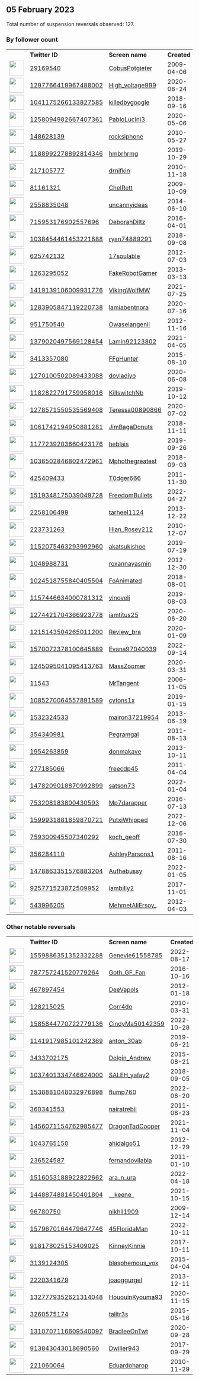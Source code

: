 
## 05 February 2023
Total number of suspension reversals observed: 127.

### By follower count
<table><tr><th></th><th align="left">Twitter ID</th><th align="left">Screen name</th>
<th align="left">Created</th><th align="left">Status</th><th align="left">Suspended</th><th align="left">Followers</th>
<tr><td><a href="https://pbs.twimg.com/profile_images/1621174456575037442/O0NyQUC-_normal.jpg"><img src="https://pbs.twimg.com/profile_images/1621174456575037442/O0NyQUC-_normal.jpg" width="40px" height="40px" align="center"/></a></td><td><a href="https://twitter.com/intent/user?user_id=29169540">29169540</a></td><td><a href="https://twitter.com/CobusPotgieter">CobusPotgieter</a></td><td>2009-04-06</td><td align="center"></td><td>2023-01-22</td><td>41404</td></tr>
<tr><td><a href="https://pbs.twimg.com/profile_images/1619002951741349890/a3vh0vay_normal.jpg"><img src="https://pbs.twimg.com/profile_images/1619002951741349890/a3vh0vay_normal.jpg" width="40px" height="40px" align="center"/></a></td><td><a href="https://twitter.com/intent/user?user_id=1297766419967488002">1297766419967488002</a></td><td><a href="https://twitter.com/High_voltage999">High_voltage999</a></td><td>2020-08-24</td><td align="center"></td><td></td><td>27447</td></tr>
<tr><td><a href="https://pbs.twimg.com/profile_images/1480726864805216256/jb5VfAnS_normal.jpg"><img src="https://pbs.twimg.com/profile_images/1480726864805216256/jb5VfAnS_normal.jpg" width="40px" height="40px" align="center"/></a></td><td><a href="https://twitter.com/intent/user?user_id=1041175266133827585">1041175266133827585</a></td><td><a href="https://twitter.com/killedbygoogle">killedbygoogle</a></td><td>2018-09-16</td><td align="center"></td><td>2022-08-13</td><td>26584</td></tr>
<tr><td><a href="https://pbs.twimg.com/profile_images/1258095302302564353/iPDE0Lk4_normal.jpg"><img src="https://pbs.twimg.com/profile_images/1258095302302564353/iPDE0Lk4_normal.jpg" width="40px" height="40px" align="center"/></a></td><td><a href="https://twitter.com/intent/user?user_id=1258094982667407361">1258094982667407361</a></td><td><a href="https://twitter.com/PabloLucini3">PabloLucini3</a></td><td>2020-05-06</td><td align="center"></td><td>2022-05-06</td><td>13530</td></tr>
<tr><td><a href="https://pbs.twimg.com/profile_images/1159456450235777036/AwdvrD7U_normal.jpg"><img src="https://pbs.twimg.com/profile_images/1159456450235777036/AwdvrD7U_normal.jpg" width="40px" height="40px" align="center"/></a></td><td><a href="https://twitter.com/intent/user?user_id=148628139">148628139</a></td><td><a href="https://twitter.com/rocksiphone">rocksiphone</a></td><td>2010-05-27</td><td align="center"></td><td></td><td>11985</td></tr>
<tr><td><a href="https://pbs.twimg.com/profile_images/1626816697305907201/rSJQ5REQ_normal.jpg"><img src="https://pbs.twimg.com/profile_images/1626816697305907201/rSJQ5REQ_normal.jpg" width="40px" height="40px" align="center"/></a></td><td><a href="https://twitter.com/intent/user?user_id=1188992278892814346">1188992278892814346</a></td><td><a href="https://twitter.com/hmbrhrmg">hmbrhrmg</a></td><td>2019-10-29</td><td align="center"></td><td>2022-07-10</td><td>9361</td></tr>
<tr><td><a href="https://pbs.twimg.com/profile_images/1623496429535633409/kslC4B14_normal.jpg"><img src="https://pbs.twimg.com/profile_images/1623496429535633409/kslC4B14_normal.jpg" width="40px" height="40px" align="center"/></a></td><td><a href="https://twitter.com/intent/user?user_id=217105777">217105777</a></td><td><a href="https://twitter.com/drnifkin">drnifkin</a></td><td>2010-11-18</td><td align="center"></td><td>2022-12-19</td><td>7922</td></tr>
<tr><td><a href="https://pbs.twimg.com/profile_images/751962796514942976/K6-sKp-p_normal.png"><img src="https://pbs.twimg.com/profile_images/751962796514942976/K6-sKp-p_normal.png" width="40px" height="40px" align="center"/></a></td><td><a href="https://twitter.com/intent/user?user_id=81161321">81161321</a></td><td><a href="https://twitter.com/ChelRett">ChelRett</a></td><td>2009-10-09</td><td align="center"></td><td></td><td>7854</td></tr>
<tr><td><a href="https://pbs.twimg.com/profile_images/1624772693546483721/zJU2f6wA_normal.jpg"><img src="https://pbs.twimg.com/profile_images/1624772693546483721/zJU2f6wA_normal.jpg" width="40px" height="40px" align="center"/></a></td><td><a href="https://twitter.com/intent/user?user_id=2558835048">2558835048</a></td><td><a href="https://twitter.com/uncannyideas">uncannyideas</a></td><td>2014-06-10</td><td align="center">🔒</td><td></td><td>5716</td></tr>
<tr><td><a href="https://pbs.twimg.com/profile_images/827970646722408448/wod-APFq_normal.jpg"><img src="https://pbs.twimg.com/profile_images/827970646722408448/wod-APFq_normal.jpg" width="40px" height="40px" align="center"/></a></td><td><a href="https://twitter.com/intent/user?user_id=715953176902557696">715953176902557696</a></td><td><a href="https://twitter.com/DeborahDiltz">DeborahDiltz</a></td><td>2016-04-01</td><td align="center"></td><td></td><td>3800</td></tr>
<tr><td><a href="https://pbs.twimg.com/profile_images/1203130357131939840/DFNq98Ve_normal.jpg"><img src="https://pbs.twimg.com/profile_images/1203130357131939840/DFNq98Ve_normal.jpg" width="40px" height="40px" align="center"/></a></td><td><a href="https://twitter.com/intent/user?user_id=1038454461453221888">1038454461453221888</a></td><td><a href="https://twitter.com/ryan74889291">ryan74889291</a></td><td>2018-09-08</td><td align="center"></td><td></td><td>3395</td></tr>
<tr><td><a href="https://pbs.twimg.com/profile_images/1141249216637018113/LfbbRLJ2_normal.jpg"><img src="https://pbs.twimg.com/profile_images/1141249216637018113/LfbbRLJ2_normal.jpg" width="40px" height="40px" align="center"/></a></td><td><a href="https://twitter.com/intent/user?user_id=625742132">625742132</a></td><td><a href="https://twitter.com/17soulable">17soulable</a></td><td>2012-07-03</td><td align="center"></td><td></td><td>2686</td></tr>
<tr><td><a href="https://pbs.twimg.com/profile_images/999944412024094720/UUQt3GYQ_normal.jpg"><img src="https://pbs.twimg.com/profile_images/999944412024094720/UUQt3GYQ_normal.jpg" width="40px" height="40px" align="center"/></a></td><td><a href="https://twitter.com/intent/user?user_id=1263295052">1263295052</a></td><td><a href="https://twitter.com/FakeRobotGamer">FakeRobotGamer</a></td><td>2013-03-13</td><td align="center"></td><td></td><td>2616</td></tr>
<tr><td><a href="https://pbs.twimg.com/profile_images/1522444881632784384/IK1yTGs1_normal.jpg"><img src="https://pbs.twimg.com/profile_images/1522444881632784384/IK1yTGs1_normal.jpg" width="40px" height="40px" align="center"/></a></td><td><a href="https://twitter.com/intent/user?user_id=1419139106009931776">1419139106009931776</a></td><td><a href="https://twitter.com/VikingWolfMW">VikingWolfMW</a></td><td>2021-07-25</td><td align="center"></td><td>2022-07-04</td><td>2392</td></tr>
<tr><td><a href="https://pbs.twimg.com/profile_images/1636759290189848577/HOMO8rdI_normal.jpg"><img src="https://pbs.twimg.com/profile_images/1636759290189848577/HOMO8rdI_normal.jpg" width="40px" height="40px" align="center"/></a></td><td><a href="https://twitter.com/intent/user?user_id=1283905847119220738">1283905847119220738</a></td><td><a href="https://twitter.com/lamiabentnora">lamiabentnora</a></td><td>2020-07-16</td><td align="center">🔒</td><td>2023-01-15</td><td>2353</td></tr>
<tr><td><a href="https://pbs.twimg.com/profile_images/1447197465304838152/LSOLxmoY_normal.jpg"><img src="https://pbs.twimg.com/profile_images/1447197465304838152/LSOLxmoY_normal.jpg" width="40px" height="40px" align="center"/></a></td><td><a href="https://twitter.com/intent/user?user_id=951750540">951750540</a></td><td><a href="https://twitter.com/Owaselangenii">Owaselangenii</a></td><td>2012-11-16</td><td align="center"></td><td>2022-09-05</td><td>2073</td></tr>
<tr><td><a href="https://pbs.twimg.com/profile_images/1585457786888110082/sDmkqwVu_normal.jpg"><img src="https://pbs.twimg.com/profile_images/1585457786888110082/sDmkqwVu_normal.jpg" width="40px" height="40px" align="center"/></a></td><td><a href="https://twitter.com/intent/user?user_id=1379020497569128454">1379020497569128454</a></td><td><a href="https://twitter.com/Lamin92123802">Lamin92123802</a></td><td>2021-04-05</td><td align="center">🔒👋</td><td>2022-12-27</td><td>2005</td></tr>
<tr><td><a href="https://pbs.twimg.com/profile_images/630814888902983680/nfwfZrcT_normal.jpg"><img src="https://pbs.twimg.com/profile_images/630814888902983680/nfwfZrcT_normal.jpg" width="40px" height="40px" align="center"/></a></td><td><a href="https://twitter.com/intent/user?user_id=3413357080">3413357080</a></td><td><a href="https://twitter.com/FFgHunter">FFgHunter</a></td><td>2015-08-10</td><td align="center"></td><td></td><td>1987</td></tr>
<tr><td><a href="https://pbs.twimg.com/profile_images/1633591183711653888/B6UKG_fN_normal.jpg"><img src="https://pbs.twimg.com/profile_images/1633591183711653888/B6UKG_fN_normal.jpg" width="40px" height="40px" align="center"/></a></td><td><a href="https://twitter.com/intent/user?user_id=1270100502089433088">1270100502089433088</a></td><td><a href="https://twitter.com/dovladiyo">dovladiyo</a></td><td>2020-06-08</td><td align="center"></td><td>2022-10-07</td><td>1927</td></tr>
<tr><td><a href="https://pbs.twimg.com/profile_images/1636293049490841602/32mNftez_normal.jpg"><img src="https://pbs.twimg.com/profile_images/1636293049490841602/32mNftez_normal.jpg" width="40px" height="40px" align="center"/></a></td><td><a href="https://twitter.com/intent/user?user_id=1182822791759958016">1182822791759958016</a></td><td><a href="https://twitter.com/KillswitchNb">KillswitchNb</a></td><td>2019-10-12</td><td align="center"></td><td>2023-01-19</td><td>1753</td></tr>
<tr><td><a href="https://pbs.twimg.com/profile_images/1311854470209449985/YsgasYq__normal.jpg"><img src="https://pbs.twimg.com/profile_images/1311854470209449985/YsgasYq__normal.jpg" width="40px" height="40px" align="center"/></a></td><td><a href="https://twitter.com/intent/user?user_id=1278571550535569408">1278571550535569408</a></td><td><a href="https://twitter.com/Teressa00890866">Teressa00890866</a></td><td>2020-07-02</td><td align="center"></td><td></td><td>1705</td></tr>
<tr><td><a href="https://pbs.twimg.com/profile_images/1621281038147227653/pLgc36BP_normal.jpg"><img src="https://pbs.twimg.com/profile_images/1621281038147227653/pLgc36BP_normal.jpg" width="40px" height="40px" align="center"/></a></td><td><a href="https://twitter.com/intent/user?user_id=1061742194950881281">1061742194950881281</a></td><td><a href="https://twitter.com/JimBagaDonuts">JimBagaDonuts</a></td><td>2018-11-11</td><td align="center"></td><td></td><td>1355</td></tr>
<tr><td><a href="https://pbs.twimg.com/profile_images/1488103656323002369/27B0xuJc_normal.jpg"><img src="https://pbs.twimg.com/profile_images/1488103656323002369/27B0xuJc_normal.jpg" width="40px" height="40px" align="center"/></a></td><td><a href="https://twitter.com/intent/user?user_id=1177239203660423176">1177239203660423176</a></td><td><a href="https://twitter.com/heblais">heblais</a></td><td>2019-09-26</td><td align="center"></td><td>2022-09-26</td><td>1320</td></tr>
<tr><td><a href="https://pbs.twimg.com/profile_images/1581942240188010496/Y309iLVu_normal.jpg"><img src="https://pbs.twimg.com/profile_images/1581942240188010496/Y309iLVu_normal.jpg" width="40px" height="40px" align="center"/></a></td><td><a href="https://twitter.com/intent/user?user_id=1036502846802472961">1036502846802472961</a></td><td><a href="https://twitter.com/Mphothegreatest">Mphothegreatest</a></td><td>2018-09-03</td><td align="center"></td><td>2023-01-19</td><td>1244</td></tr>
<tr><td><a href="https://pbs.twimg.com/profile_images/1622734640204206081/cVpYcEeB_normal.jpg"><img src="https://pbs.twimg.com/profile_images/1622734640204206081/cVpYcEeB_normal.jpg" width="40px" height="40px" align="center"/></a></td><td><a href="https://twitter.com/intent/user?user_id=425409433">425409433</a></td><td><a href="https://twitter.com/T0dger666">T0dger666</a></td><td>2011-11-30</td><td align="center"></td><td>2022-05-27</td><td>1165</td></tr>
<tr><td><a href="https://pbs.twimg.com/profile_images/1630589139031605248/Yg9hfH8p_normal.jpg"><img src="https://pbs.twimg.com/profile_images/1630589139031605248/Yg9hfH8p_normal.jpg" width="40px" height="40px" align="center"/></a></td><td><a href="https://twitter.com/intent/user?user_id=1519348175039049728">1519348175039049728</a></td><td><a href="https://twitter.com/FreedomBullets">FreedomBullets</a></td><td>2022-04-27</td><td align="center"></td><td>2022-07-19</td><td>1067</td></tr>
<tr><td><a href="https://pbs.twimg.com/profile_images/1150373474382307328/sJL4xe73_normal.jpg"><img src="https://pbs.twimg.com/profile_images/1150373474382307328/sJL4xe73_normal.jpg" width="40px" height="40px" align="center"/></a></td><td><a href="https://twitter.com/intent/user?user_id=2258106499">2258106499</a></td><td><a href="https://twitter.com/tarheel1124">tarheel1124</a></td><td>2013-12-22</td><td align="center"></td><td></td><td>1018</td></tr>
<tr><td><a href="https://pbs.twimg.com/profile_images/1614941080696328194/XKDSQ9yp_normal.jpg"><img src="https://pbs.twimg.com/profile_images/1614941080696328194/XKDSQ9yp_normal.jpg" width="40px" height="40px" align="center"/></a></td><td><a href="https://twitter.com/intent/user?user_id=223731263">223731263</a></td><td><a href="https://twitter.com/lilian_Rosey212">lilian_Rosey212</a></td><td>2010-12-07</td><td align="center"></td><td>2023-01-20</td><td>1017</td></tr>
<tr><td><a href="https://pbs.twimg.com/profile_images/1496250328773185537/HKZbB4bY_normal.jpg"><img src="https://pbs.twimg.com/profile_images/1496250328773185537/HKZbB4bY_normal.jpg" width="40px" height="40px" align="center"/></a></td><td><a href="https://twitter.com/intent/user?user_id=1152075463293992960">1152075463293992960</a></td><td><a href="https://twitter.com/akatsukishoe">akatsukishoe</a></td><td>2019-07-19</td><td align="center"></td><td>2022-09-16</td><td>1017</td></tr>
<tr><td><a href="https://pbs.twimg.com/profile_images/1628431380051795969/Ze-0uXKH_normal.jpg"><img src="https://pbs.twimg.com/profile_images/1628431380051795969/Ze-0uXKH_normal.jpg" width="40px" height="40px" align="center"/></a></td><td><a href="https://twitter.com/intent/user?user_id=1048988731">1048988731</a></td><td><a href="https://twitter.com/roxannayasmin">roxannayasmin</a></td><td>2012-12-30</td><td align="center"></td><td>2023-01-19</td><td>1009</td></tr>
<tr><td><a href="https://pbs.twimg.com/profile_images/1272350454337482752/VE6L94DZ_normal.jpg"><img src="https://pbs.twimg.com/profile_images/1272350454337482752/VE6L94DZ_normal.jpg" width="40px" height="40px" align="center"/></a></td><td><a href="https://twitter.com/intent/user?user_id=1024518755840405504">1024518755840405504</a></td><td><a href="https://twitter.com/FoAnimated">FoAnimated</a></td><td>2018-08-01</td><td align="center"></td><td></td><td>991</td></tr>
<tr><td><a href="https://pbs.twimg.com/profile_images/1563498147762290689/JEMtlO-d_normal.jpg"><img src="https://pbs.twimg.com/profile_images/1563498147762290689/JEMtlO-d_normal.jpg" width="40px" height="40px" align="center"/></a></td><td><a href="https://twitter.com/intent/user?user_id=1157446634000781312">1157446634000781312</a></td><td><a href="https://twitter.com/vinoveli">vinoveli</a></td><td>2019-08-03</td><td align="center"></td><td>2022-08-30</td><td>961</td></tr>
<tr><td><a href="https://pbs.twimg.com/profile_images/1631765564048699394/qv4KfXaD_normal.jpg"><img src="https://pbs.twimg.com/profile_images/1631765564048699394/qv4KfXaD_normal.jpg" width="40px" height="40px" align="center"/></a></td><td><a href="https://twitter.com/intent/user?user_id=1274421704366923778">1274421704366923778</a></td><td><a href="https://twitter.com/iamtitus25">iamtitus25</a></td><td>2020-06-20</td><td align="center"></td><td>2023-01-16</td><td>805</td></tr>
<tr><td><a href="https://pbs.twimg.com/profile_images/1626329799852531712/IBzTyxj7_normal.jpg"><img src="https://pbs.twimg.com/profile_images/1626329799852531712/IBzTyxj7_normal.jpg" width="40px" height="40px" align="center"/></a></td><td><a href="https://twitter.com/intent/user?user_id=1215143504265011200">1215143504265011200</a></td><td><a href="https://twitter.com/Review_bra">Review_bra</a></td><td>2020-01-09</td><td align="center"></td><td>2022-09-11</td><td>803</td></tr>
<tr><td><a href="https://pbs.twimg.com/profile_images/1599392927746342912/yir2OIYf_normal.jpg"><img src="https://pbs.twimg.com/profile_images/1599392927746342912/yir2OIYf_normal.jpg" width="40px" height="40px" align="center"/></a></td><td><a href="https://twitter.com/intent/user?user_id=1570072378100645889">1570072378100645889</a></td><td><a href="https://twitter.com/Evana97040039">Evana97040039</a></td><td>2022-09-14</td><td align="center"></td><td>2023-01-28</td><td>746</td></tr>
<tr><td><a href="https://pbs.twimg.com/profile_images/1622386321812602883/B8C-y_4u_normal.jpg"><img src="https://pbs.twimg.com/profile_images/1622386321812602883/B8C-y_4u_normal.jpg" width="40px" height="40px" align="center"/></a></td><td><a href="https://twitter.com/intent/user?user_id=1245095041095413763">1245095041095413763</a></td><td><a href="https://twitter.com/MassZoomer">MassZoomer</a></td><td>2020-03-31</td><td align="center">👋</td><td>2022-04-28</td><td>717</td></tr>
<tr><td><a href="https://pbs.twimg.com/profile_images/1284376422484779008/Duvjqm1h_normal.jpg"><img src="https://pbs.twimg.com/profile_images/1284376422484779008/Duvjqm1h_normal.jpg" width="40px" height="40px" align="center"/></a></td><td><a href="https://twitter.com/intent/user?user_id=11543">11543</a></td><td><a href="https://twitter.com/MrTangent">MrTangent</a></td><td>2006-11-05</td><td align="center"></td><td></td><td>680</td></tr>
<tr><td><a href="https://pbs.twimg.com/profile_images/1624812498510553090/3hHZhUf5_normal.jpg"><img src="https://pbs.twimg.com/profile_images/1624812498510553090/3hHZhUf5_normal.jpg" width="40px" height="40px" align="center"/></a></td><td><a href="https://twitter.com/intent/user?user_id=1085270064557891589">1085270064557891589</a></td><td><a href="https://twitter.com/cytons1x">cytons1x</a></td><td>2019-01-15</td><td align="center"></td><td>2022-12-29</td><td>645</td></tr>
<tr><td><a href="https://pbs.twimg.com/profile_images/1483566855939842059/uu9UCaTe_normal.jpg"><img src="https://pbs.twimg.com/profile_images/1483566855939842059/uu9UCaTe_normal.jpg" width="40px" height="40px" align="center"/></a></td><td><a href="https://twitter.com/intent/user?user_id=1532324533">1532324533</a></td><td><a href="https://twitter.com/mairon37219954">mairon37219954</a></td><td>2013-06-19</td><td align="center">🔒</td><td>2022-07-26</td><td>634</td></tr>
<tr><td><a href="https://pbs.twimg.com/profile_images/1493282670/Amy_the_Avatar_2_normal.jpg"><img src="https://pbs.twimg.com/profile_images/1493282670/Amy_the_Avatar_2_normal.jpg" width="40px" height="40px" align="center"/></a></td><td><a href="https://twitter.com/intent/user?user_id=354340981">354340981</a></td><td><a href="https://twitter.com/Pegramgal">Pegramgal</a></td><td>2011-08-13</td><td align="center"></td><td></td><td>613</td></tr>
<tr><td><a href="https://pbs.twimg.com/profile_images/1624434529350914050/h4qI0yrL_normal.jpg"><img src="https://pbs.twimg.com/profile_images/1624434529350914050/h4qI0yrL_normal.jpg" width="40px" height="40px" align="center"/></a></td><td><a href="https://twitter.com/intent/user?user_id=1954263859">1954263859</a></td><td><a href="https://twitter.com/donmakave">donmakave</a></td><td>2013-10-11</td><td align="center"></td><td>2022-12-18</td><td>611</td></tr>
<tr><td><a href="https://pbs.twimg.com/profile_images/1174662019569586176/GCxEJ5yY_normal.jpg"><img src="https://pbs.twimg.com/profile_images/1174662019569586176/GCxEJ5yY_normal.jpg" width="40px" height="40px" align="center"/></a></td><td><a href="https://twitter.com/intent/user?user_id=277185066">277185066</a></td><td><a href="https://twitter.com/freecdp45">freecdp45</a></td><td>2011-04-04</td><td align="center"></td><td></td><td>608</td></tr>
<tr><td><a href="https://pbs.twimg.com/profile_images/1635146520881160194/9iKtX7oT_normal.jpg"><img src="https://pbs.twimg.com/profile_images/1635146520881160194/9iKtX7oT_normal.jpg" width="40px" height="40px" align="center"/></a></td><td><a href="https://twitter.com/intent/user?user_id=1478209018870992899">1478209018870992899</a></td><td><a href="https://twitter.com/satson73">satson73</a></td><td>2022-01-04</td><td align="center"></td><td>2023-01-11</td><td>580</td></tr>
<tr><td><a href="https://pbs.twimg.com/profile_images/1597319444308660226/MumOKguj_normal.jpg"><img src="https://pbs.twimg.com/profile_images/1597319444308660226/MumOKguj_normal.jpg" width="40px" height="40px" align="center"/></a></td><td><a href="https://twitter.com/intent/user?user_id=753208183800430593">753208183800430593</a></td><td><a href="https://twitter.com/Mp7darapper">Mp7darapper</a></td><td>2016-07-13</td><td align="center"></td><td>2023-01-29</td><td>478</td></tr>
<tr><td><a href="https://pbs.twimg.com/profile_images/1612363259893665798/GpL7akyx_normal.jpg"><img src="https://pbs.twimg.com/profile_images/1612363259893665798/GpL7akyx_normal.jpg" width="40px" height="40px" align="center"/></a></td><td><a href="https://twitter.com/intent/user?user_id=1599931881859870721">1599931881859870721</a></td><td><a href="https://twitter.com/PutxiWhipped">PutxiWhipped</a></td><td>2022-12-06</td><td align="center"></td><td>2023-01-31</td><td>474</td></tr>
<tr><td><a href="https://pbs.twimg.com/profile_images/1311365613223243776/8K-9hWkN_normal.jpg"><img src="https://pbs.twimg.com/profile_images/1311365613223243776/8K-9hWkN_normal.jpg" width="40px" height="40px" align="center"/></a></td><td><a href="https://twitter.com/intent/user?user_id=759300945507340292">759300945507340292</a></td><td><a href="https://twitter.com/koch_geoff">koch_geoff</a></td><td>2016-07-30</td><td align="center"></td><td>2023-01-12</td><td>471</td></tr>
<tr><td><a href="https://pbs.twimg.com/profile_images/699301505187385345/7_57yeu8_normal.jpg"><img src="https://pbs.twimg.com/profile_images/699301505187385345/7_57yeu8_normal.jpg" width="40px" height="40px" align="center"/></a></td><td><a href="https://twitter.com/intent/user?user_id=356284110">356284110</a></td><td><a href="https://twitter.com/AshleyParsons1">AshleyParsons1</a></td><td>2011-08-16</td><td align="center"></td><td>2023-01-30</td><td>442</td></tr>
<tr><td><a href="https://pbs.twimg.com/profile_images/1591517221217398784/xx_BZqO6_normal.jpg"><img src="https://pbs.twimg.com/profile_images/1591517221217398784/xx_BZqO6_normal.jpg" width="40px" height="40px" align="center"/></a></td><td><a href="https://twitter.com/intent/user?user_id=1478863351576883204">1478863351576883204</a></td><td><a href="https://twitter.com/Aufhebussy">Aufhebussy</a></td><td>2022-01-05</td><td align="center">👋</td><td>2023-02-07</td><td>424</td></tr>
<tr><td><a href="https://pbs.twimg.com/profile_images/1233808746318647298/dTBpC3wD_normal.jpg"><img src="https://pbs.twimg.com/profile_images/1233808746318647298/dTBpC3wD_normal.jpg" width="40px" height="40px" align="center"/></a></td><td><a href="https://twitter.com/intent/user?user_id=925771523872509952">925771523872509952</a></td><td><a href="https://twitter.com/iambilly2">iambilly2</a></td><td>2017-11-01</td><td align="center"></td><td>2022-12-16</td><td>401</td></tr>
<tr><td><a href="https://pbs.twimg.com/profile_images/824554031141904388/g7sZ4IBF_normal.jpg"><img src="https://pbs.twimg.com/profile_images/824554031141904388/g7sZ4IBF_normal.jpg" width="40px" height="40px" align="center"/></a></td><td><a href="https://twitter.com/intent/user?user_id=543996205">543996205</a></td><td><a href="https://twitter.com/MehmetAliErsoy_">MehmetAliErsoy_</a></td><td>2012-04-03</td><td align="center">🔒</td><td>2023-01-18</td><td>390</td></tr>
</table>

### Other notable reversals
<table><tr><th></th><th align="left">Twitter ID</th><th align="left">Screen name</th>
<th align="left">Created</th><th align="left">Status</th><th align="left">Suspended</th><th align="left">Followers</th>
<tr><td><a href="https://pbs.twimg.com/profile_images/1593583334973755394/hnqCZC-u_normal.jpg"><img src="https://pbs.twimg.com/profile_images/1593583334973755394/hnqCZC-u_normal.jpg" width="40px" height="40px" align="center"/></a></td><td><a href="https://twitter.com/intent/user?user_id=1559886351352332288">1559886351352332288</a></td><td><a href="https://twitter.com/Genevie61558785">Genevie61558785</a></td><td>2022-08-17</td><td align="center">🚫</td><td>2022-12-17</td><td>313</td></tr>
<tr><td><a href="https://pbs.twimg.com/profile_images/1625209259184033810/TP8_l_jh_normal.jpg"><img src="https://pbs.twimg.com/profile_images/1625209259184033810/TP8_l_jh_normal.jpg" width="40px" height="40px" align="center"/></a></td><td><a href="https://twitter.com/intent/user?user_id=787757241520779264">787757241520779264</a></td><td><a href="https://twitter.com/Goth_GF_Fan">Goth_GF_Fan</a></td><td>2016-10-16</td><td align="center"></td><td>2023-01-11</td><td>41</td></tr>
<tr><td><a href="https://pbs.twimg.com/profile_images/378800000637986921/bf29f09d0b46bbded75e8f29c6048766_normal.jpeg"><img src="https://pbs.twimg.com/profile_images/378800000637986921/bf29f09d0b46bbded75e8f29c6048766_normal.jpeg" width="40px" height="40px" align="center"/></a></td><td><a href="https://twitter.com/intent/user?user_id=467897454">467897454</a></td><td><a href="https://twitter.com/DeeVapols">DeeVapols</a></td><td>2012-01-18</td><td align="center"></td><td>2023-01-06</td><td>90</td></tr>
<tr><td><a href="https://pbs.twimg.com/profile_images/1559896392314798083/PFl2YNDW_normal.jpg"><img src="https://pbs.twimg.com/profile_images/1559896392314798083/PFl2YNDW_normal.jpg" width="40px" height="40px" align="center"/></a></td><td><a href="https://twitter.com/intent/user?user_id=128215025">128215025</a></td><td><a href="https://twitter.com/Corr4do">Corr4do</a></td><td>2010-03-31</td><td align="center"></td><td>2022-12-03</td><td>259</td></tr>
<tr><td><a href="https://pbs.twimg.com/profile_images/1585845846339457030/oRaHY6LH_normal.png"><img src="https://pbs.twimg.com/profile_images/1585845846339457030/oRaHY6LH_normal.png" width="40px" height="40px" align="center"/></a></td><td><a href="https://twitter.com/intent/user?user_id=1585844770722779136">1585844770722779136</a></td><td><a href="https://twitter.com/CindyMa50142359">CindyMa50142359</a></td><td>2022-10-28</td><td align="center"></td><td>2022-12-10</td><td>66</td></tr>
<tr><td><a href="https://pbs.twimg.com/profile_images/1225437041409843200/Sh3TvMMF_normal.jpg"><img src="https://pbs.twimg.com/profile_images/1225437041409843200/Sh3TvMMF_normal.jpg" width="40px" height="40px" align="center"/></a></td><td><a href="https://twitter.com/intent/user?user_id=1141917985101242369">1141917985101242369</a></td><td><a href="https://twitter.com/anton_30ab">anton_30ab</a></td><td>2019-06-21</td><td align="center">🔒</td><td>2023-01-24</td><td>1</td></tr>
<tr><td><a href="https://pbs.twimg.com/profile_images/1396266250301579265/J5dWeX7p_normal.jpg"><img src="https://pbs.twimg.com/profile_images/1396266250301579265/J5dWeX7p_normal.jpg" width="40px" height="40px" align="center"/></a></td><td><a href="https://twitter.com/intent/user?user_id=3433702175">3433702175</a></td><td><a href="https://twitter.com/Dolgin_Andrew">Dolgin_Andrew</a></td><td>2015-08-21</td><td align="center"></td><td>2022-07-18</td><td>95</td></tr>
<tr><td><a href="https://pbs.twimg.com/profile_images/1597092790189625344/5up3gDmy_normal.jpg"><img src="https://pbs.twimg.com/profile_images/1597092790189625344/5up3gDmy_normal.jpg" width="40px" height="40px" align="center"/></a></td><td><a href="https://twitter.com/intent/user?user_id=1037401334746624000">1037401334746624000</a></td><td><a href="https://twitter.com/SALEH_yafay2">SALEH_yafay2</a></td><td>2018-09-05</td><td align="center"></td><td>2022-12-23</td><td>106</td></tr>
<tr><td><a href="https://pbs.twimg.com/profile_images/1629827730370969601/LIrXua4X_normal.jpg"><img src="https://pbs.twimg.com/profile_images/1629827730370969601/LIrXua4X_normal.jpg" width="40px" height="40px" align="center"/></a></td><td><a href="https://twitter.com/intent/user?user_id=1538881048032976898">1538881048032976898</a></td><td><a href="https://twitter.com/flump760">flump760</a></td><td>2022-06-20</td><td align="center"></td><td>2022-12-31</td><td>22</td></tr>
<tr><td><a href="https://pbs.twimg.com/profile_images/1510651939/The_Distant_Light_normal.jpg"><img src="https://pbs.twimg.com/profile_images/1510651939/The_Distant_Light_normal.jpg" width="40px" height="40px" align="center"/></a></td><td><a href="https://twitter.com/intent/user?user_id=360341553">360341553</a></td><td><a href="https://twitter.com/nairatrebil">nairatrebil</a></td><td>2011-08-23</td><td align="center"></td><td>2023-01-15</td><td>42</td></tr>
<tr><td><a href="https://pbs.twimg.com/profile_images/1594908301317251073/ISi__uwd_normal.jpg"><img src="https://pbs.twimg.com/profile_images/1594908301317251073/ISi__uwd_normal.jpg" width="40px" height="40px" align="center"/></a></td><td><a href="https://twitter.com/intent/user?user_id=1456071154762985477">1456071154762985477</a></td><td><a href="https://twitter.com/DragonTadCooper">DragonTadCooper</a></td><td>2021-11-04</td><td align="center"></td><td>2022-12-13</td><td>76</td></tr>
<tr><td><a href="https://pbs.twimg.com/profile_images/1441781450659938307/51fkX6YS_normal.jpg"><img src="https://pbs.twimg.com/profile_images/1441781450659938307/51fkX6YS_normal.jpg" width="40px" height="40px" align="center"/></a></td><td><a href="https://twitter.com/intent/user?user_id=1043765150">1043765150</a></td><td><a href="https://twitter.com/ahidalgo51">ahidalgo51</a></td><td>2012-12-29</td><td align="center"></td><td>2022-10-16</td><td>182</td></tr>
<tr><td><a href="https://pbs.twimg.com/profile_images/1446184681737789441/XQXXl0c9_normal.jpg"><img src="https://pbs.twimg.com/profile_images/1446184681737789441/XQXXl0c9_normal.jpg" width="40px" height="40px" align="center"/></a></td><td><a href="https://twitter.com/intent/user?user_id=236524587">236524587</a></td><td><a href="https://twitter.com/fernandovilabla">fernandovilabla</a></td><td>2011-01-10</td><td align="center"></td><td>2022-11-29</td><td>181</td></tr>
<tr><td><a href="https://pbs.twimg.com/profile_images/1516053257029931011/mC34q_QP_normal.jpg"><img src="https://pbs.twimg.com/profile_images/1516053257029931011/mC34q_QP_normal.jpg" width="40px" height="40px" align="center"/></a></td><td><a href="https://twitter.com/intent/user?user_id=1516053188922822662">1516053188922822662</a></td><td><a href="https://twitter.com/ara_n_ura">ara_n_ura</a></td><td>2022-04-18</td><td align="center"></td><td>2022-11-18</td><td>305</td></tr>
<tr><td><a href="https://pbs.twimg.com/profile_images/1448874976342315008/vHVF7JVi_normal.jpg"><img src="https://pbs.twimg.com/profile_images/1448874976342315008/vHVF7JVi_normal.jpg" width="40px" height="40px" align="center"/></a></td><td><a href="https://twitter.com/intent/user?user_id=1448874881450401804">1448874881450401804</a></td><td><a href="https://twitter.com/__keene_">__keene_</a></td><td>2021-10-15</td><td align="center"></td><td>2022-12-29</td><td>10</td></tr>
<tr><td><a href="https://pbs.twimg.com/profile_images/833292158366937088/JyYzohpq_normal.jpg"><img src="https://pbs.twimg.com/profile_images/833292158366937088/JyYzohpq_normal.jpg" width="40px" height="40px" align="center"/></a></td><td><a href="https://twitter.com/intent/user?user_id=96780750">96780750</a></td><td><a href="https://twitter.com/nikhil1909">nikhil1909</a></td><td>2009-12-14</td><td align="center"></td><td>2023-01-13</td><td>119</td></tr>
<tr><td><a href="https://pbs.twimg.com/profile_images/1579671067785920513/wClg3vXe_normal.jpg"><img src="https://pbs.twimg.com/profile_images/1579671067785920513/wClg3vXe_normal.jpg" width="40px" height="40px" align="center"/></a></td><td><a href="https://twitter.com/intent/user?user_id=1579670164479647746">1579670164479647746</a></td><td><a href="https://twitter.com/45FloridaMan">45FloridaMan</a></td><td>2022-10-11</td><td align="center">🔒</td><td>2023-01-24</td><td>4</td></tr>
<tr><td><a href="https://pbs.twimg.com/profile_images/1633797882657603586/Q6FVZgoM_normal.jpg"><img src="https://pbs.twimg.com/profile_images/1633797882657603586/Q6FVZgoM_normal.jpg" width="40px" height="40px" align="center"/></a></td><td><a href="https://twitter.com/intent/user?user_id=918178025153409025">918178025153409025</a></td><td><a href="https://twitter.com/KinneyKinnie">KinneyKinnie</a></td><td>2017-10-11</td><td align="center">🔒</td><td>2022-12-16</td><td>21</td></tr>
<tr><td><a href="https://pbs.twimg.com/profile_images/1523818616663285760/tIpmap2M_normal.jpg"><img src="https://pbs.twimg.com/profile_images/1523818616663285760/tIpmap2M_normal.jpg" width="40px" height="40px" align="center"/></a></td><td><a href="https://twitter.com/intent/user?user_id=3139124305">3139124305</a></td><td><a href="https://twitter.com/blasphemous_vox">blasphemous_vox</a></td><td>2015-04-04</td><td align="center"></td><td>2022-12-13</td><td>220</td></tr>
<tr><td><a href="https://pbs.twimg.com/profile_images/1220461462214381574/FT-yh2X4_normal.jpg"><img src="https://pbs.twimg.com/profile_images/1220461462214381574/FT-yh2X4_normal.jpg" width="40px" height="40px" align="center"/></a></td><td><a href="https://twitter.com/intent/user?user_id=2220341679">2220341679</a></td><td><a href="https://twitter.com/joaoggurgel">joaoggurgel</a></td><td>2013-12-11</td><td align="center"></td><td>2023-01-14</td><td>13</td></tr>
<tr><td><a href="https://pbs.twimg.com/profile_images/1396914687204282368/tFIyGoBH_normal.jpg"><img src="https://pbs.twimg.com/profile_images/1396914687204282368/tFIyGoBH_normal.jpg" width="40px" height="40px" align="center"/></a></td><td><a href="https://twitter.com/intent/user?user_id=1327779352621314048">1327779352621314048</a></td><td><a href="https://twitter.com/HououinKyouma93">HououinKyouma93</a></td><td>2020-11-15</td><td align="center"></td><td>2023-01-21</td><td>111</td></tr>
<tr><td><a href="https://pbs.twimg.com/profile_images/1623472628940869634/6Tpehoev_normal.jpg"><img src="https://pbs.twimg.com/profile_images/1623472628940869634/6Tpehoev_normal.jpg" width="40px" height="40px" align="center"/></a></td><td><a href="https://twitter.com/intent/user?user_id=3260575174">3260575174</a></td><td><a href="https://twitter.com/talitr3s">talitr3s</a></td><td>2015-05-16</td><td align="center"></td><td>2023-01-04</td><td>200</td></tr>
<tr><td><a href="https://pbs.twimg.com/profile_images/1620085379746435074/icVjYnqQ_normal.jpg"><img src="https://pbs.twimg.com/profile_images/1620085379746435074/icVjYnqQ_normal.jpg" width="40px" height="40px" align="center"/></a></td><td><a href="https://twitter.com/intent/user?user_id=1310707116609540097">1310707116609540097</a></td><td><a href="https://twitter.com/BradleeOnTwt">BradleeOnTwt</a></td><td>2020-09-28</td><td align="center"></td><td>2023-01-05</td><td>216</td></tr>
<tr><td><a href="https://pbs.twimg.com/profile_images/1633930017703972864/oZAOLrsM_normal.jpg"><img src="https://pbs.twimg.com/profile_images/1633930017703972864/oZAOLrsM_normal.jpg" width="40px" height="40px" align="center"/></a></td><td><a href="https://twitter.com/intent/user?user_id=913843043018690560">913843043018690560</a></td><td><a href="https://twitter.com/Dwiller943">Dwiller943</a></td><td>2017-09-29</td><td align="center"></td><td>2022-12-30</td><td>17</td></tr>
<tr><td><a href="https://pbs.twimg.com/profile_images/1228420713717125120/p7Kwv8Gn_normal.jpg"><img src="https://pbs.twimg.com/profile_images/1228420713717125120/p7Kwv8Gn_normal.jpg" width="40px" height="40px" align="center"/></a></td><td><a href="https://twitter.com/intent/user?user_id=221060064">221060064</a></td><td><a href="https://twitter.com/Eduardoharop">Eduardoharop</a></td><td>2010-11-29</td><td align="center"></td><td>2022-11-28</td><td>175</td></tr>
</table>
